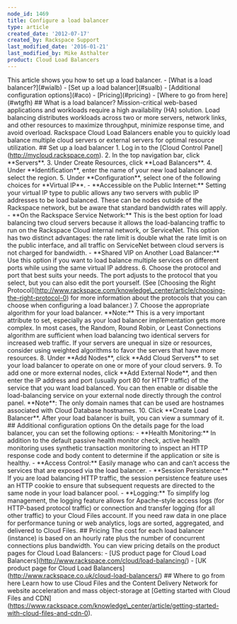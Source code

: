 ```yaml
---
node_id: 1469
title: Configure a load balancer
type: article
created_date: '2012-07-17'
created_by: Rackspace Support
last_modified_date: '2016-01-21'
last_modified_by: Mike Asthalter
product: Cloud Load Balancers
---
```


This article shows you how to set up a load balancer. - \[What is a load
balancer?\](\#wialb) - \[Set up a load balancer\](\#sualb) -
\[Additional configuration options\](\#aco) - \[Pricing\](\#pricing) -
\[Where to go from here\](\#wtgfh)  \#\# What is a load balancer?
Mission-critical web-based applications and workloads require a high
availability (HA) solution. Load balancing distributes workloads across
two or more servers, network links, and other resources to maximize
throughput, minimize response time, and avoid overload. Rackspace Cloud
Load Balancers enable you to quickly load balance multiple cloud servers
or external servers for optimal resource utilization.  \#\# Set up a
load balancer 1. Log in to the \[Cloud Control
Panel\](http://mycloud.rackspace.com). 2. In the top navigation bar,
click \*\*Servers\*\*. 3. Under Create Resources, click \*\*Load
Balancers\*\*. 4. Under \*\*Identification\*\*, enter the name of your
new load balancer and select the region. 5. Under \*\*Configuration\*\*,
select one of the following choices for \*\*Virtual IP\*\*. -
\*\*Accessible on the Public Internet:\*\* Setting your virtual IP type
to public allows any two servers with public IP addresses to be load
balanced. These can be nodes outside of the Rackspace network, but be
aware that standard bandwidth rates will apply. - \*\*On the Rackspace
Service Network:\*\* This is the best option for load balancing two
cloud servers because it allows the load-balancing traffic to run on the
Rackspace Cloud internal network, or ServiceNet. This option has two
distinct advantages: the rate limit is double what the rate limit is on
the public interface, and all traffic on ServiceNet between cloud
servers is not charged for bandwidth. - \*\*Shared VIP on Another Load
Balancer:\*\* Use this option if you want to load balance multiple
services on different ports while using the same virtual IP address. 6.
Choose the protocol and port that best suits your needs. The port
adjusts to the protocol that you select, but you can also edit the port
yourself. (See \[Choosing the Right
Protocol\](http://www.rackspace.com/knowledge\_center/article/choosing-the-right-protocol-0)
for more information about the protocols that you can choose when
configuring a load balancer.) 7. Choose the appropriate algorithm for
your load balancer. \*\*Note:\*\* This is a very important attribute to
set, especially as your load balancer implementation gets more complex.
In most cases, the Random, Round Robin, or Least Connections algorithm
are sufficient when load balancing two identical servers for increased
web traffic. If your servers are unequal in size or resources, consider
using weighted algorithms to favor the servers that have more resources.
8. Under \*\*Add Nodes\*\*, click \*\*Add Cloud Servers\*\* to set your
load balancer to operate on one or more of your cloud servers.  9.
To add one or more external nodes, click \*\*Add External Node\*\*, and
then enter the IP address and port (usually port 80 for HTTP traffic) of
the service that you want load balanced. You can then enable or disable
the load-balancing service on your external node directly through the
control panel. \*\*Note\*\*: The only domain names that can be used are
hostnames associated with Cloud Database hostnames. 10. Click \*\*Create
Load Balancer\*\*. After your load balancer is built, you can view a
summary of it.  \#\# Additional configuration options On the details
page for the load balancer, you can set the following options: -
\*\*Health Monitoring:\*\* In addition to the default passive health
monitor check, active health monitoring uses synthetic transaction
monitoring to inspect an HTTP response code and body content to
determine if the application or site is healthy. - \*\*Access
Control:\*\* Easily manage who can and can&rsquo;t access the services that
are exposed via the load balancer. - \*\*Session Persistence:\*\* If you
are load balancing HTTP traffic, the session persistence feature uses an
HTTP cookie to ensure that subsequent requests are directed to the same
node in your load balancer pool. - \*\*Logging:\*\* To simplify log
management, the logging feature allows for Apache-style access logs (for
HTTP-based protocol traffic) or connection and transfer logging (for all
other traffic) to your Cloud Files account. If you need raw data in one
place for performance tuning or web analytics, logs are sorted,
aggregated, and delivered to Cloud Files.  \#\# Pricing The cost for
each load balancer (instance) is based on an hourly rate plus the number
of concurrent connections plus bandwidth. You can view pricing details
on the product pages for Cloud Load Balancers: - \[US product page for
Cloud Load Balancers\](http://www.rackspace.com/cloud/load-balancing/) -
\[UK product page for Cloud Load
Balancers\](http://www.rackspace.co.uk/cloud-load-balancers/)  \#\#
Where to go from here Learn how to use Cloud Files and the Content
Delivery Network for website acceleration and mass object-storage at
\[Getting started with Cloud Files and
CDN\](https://www.rackspace.com/knowledge\_center/article/getting-started-with-cloud-files-and-cdn-0).



